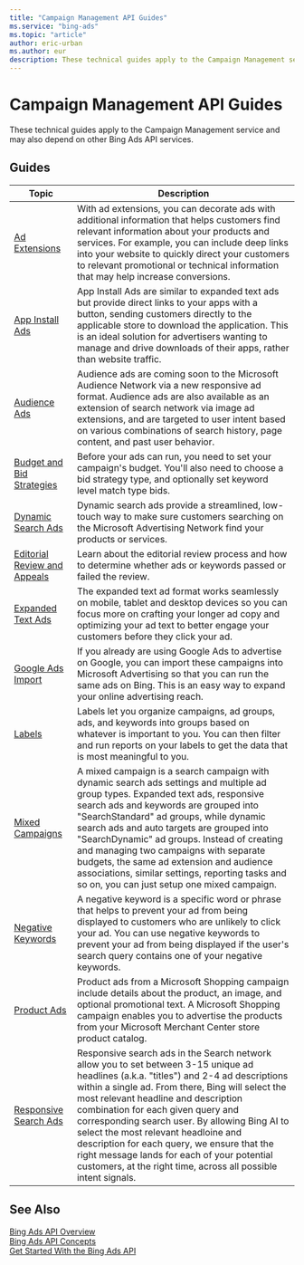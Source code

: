 ```yaml
---
title: "Campaign Management API Guides"
ms.service: "bing-ads"
ms.topic: "article"
author: eric-urban
ms.author: eur
description: These technical guides apply to the Campaign Management service and may also depend on other Bing Ads API services.
---
```

# Campaign Management API Guides

These technical guides apply to the Campaign Management service and may also depend on other Bing Ads API services.  

## Guides

|Topic|Description|
|---------|---------------|
|[Ad Extensions](ad-extensions.md)|With ad extensions, you can decorate ads with additional information that helps customers find relevant information about your products and services. For example, you can include deep links into your website to quickly direct your customers to relevant promotional or technical information that may help increase conversions.|
|[App Install Ads](app-install-ads.md)|App Install Ads are similar to expanded text ads but provide direct links to your apps with a button, sending customers directly to the applicable store to download the application. This is an ideal solution for advertisers wanting to manage and drive downloads of their apps, rather than website traffic.|
|[Audience Ads](audience-ads.md)|Audience ads are coming soon to the Microsoft Audience Network via a new responsive ad format. Audience ads are also available as an extension of search network via image ad extensions, and are targeted to user intent based on various combinations of search history, page content, and past user behavior.|
|[Budget and Bid Strategies](budget-bid-strategies.md)|Before your ads can run, you need to set your campaign's budget. You'll also need to choose a bid strategy type, and optionally set keyword level match type bids. |
|[Dynamic Search Ads](dynamic-search-ads.md)|Dynamic search ads provide a streamlined, low-touch way to make sure customers searching on the Microsoft Advertising Network find your products or services.|
|[Editorial Review and Appeals](editorial-review-appeals.md)|Learn about the editorial review process and how to determine whether ads or keywords passed or failed the review.|
|[Expanded Text Ads](expanded-text-ads.md)|The expanded text ad format works seamlessly on mobile, tablet and desktop devices so you can focus more on crafting your longer ad copy and optimizing your ad text to better engage your customers before they click your ad.|
|[Google Ads Import](google-ads-import.md)|If you already are using Google Ads to advertise on Google, you can import these campaigns into Microsoft Advertising so that you can run the same ads on Bing. This is an easy way to expand your online advertising reach.|
|[Labels](labels.md)|Labels let you organize campaigns, ad groups, ads, and keywords into groups based on whatever is important to you. You can then filter and run reports on your labels to get the data that is most meaningful to you.|
|[Mixed Campaigns](mixed-campaigns.md)|A mixed campaign is a search campaign with dynamic search ads settings and multiple ad group types. Expanded text ads, responsive search ads and keywords are grouped into "SearchStandard" ad groups, while dynamic search ads and auto targets are grouped into "SearchDynamic" ad groups. Instead of creating and managing two campaigns with separate budgets, the same ad extension and audience associations, similar settings, reporting tasks and so on, you can just setup one mixed campaign.|
|[Negative Keywords](negative-keywords.md)|A negative keyword is a specific word or phrase that helps to prevent your ad from being displayed to customers who are unlikely to click your ad. You can use negative keywords to prevent your ad from being displayed if the user's search query contains one of your negative keywords.|
|[Product Ads](product-ads.md)|Product ads from a Microsoft Shopping campaign include details about the product, an image, and optional promotional text. A Microsoft Shopping campaign enables you to advertise the products from your Microsoft Merchant Center store product catalog.|
|[Responsive Search Ads](responsive-search-ads.md)|Responsive search ads in the Search network allow you to set between 3-15 unique ad headlines (a.k.a. "titles") and 2-4 ad descriptions within a single ad. From there, Bing will select the most relevant headline and description combination for each given query and corresponding search user. By allowing Bing AI to select the most relevant headloine and description for each query, we ensure that the right message lands for each of your potential customers, at the right time, across all possible intent signals.|

## See Also

[Bing Ads API Overview](index.md)  
[Bing Ads API Concepts](concepts.md)  
[Get Started With the Bing Ads API](get-started.md)